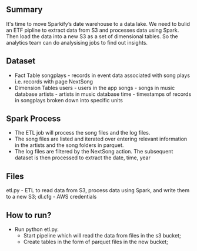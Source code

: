 ## Summary
It's time to move Sparkify’s date warehouse to a data lake. We need to bulid an ETF pipline to extract  data from S3 and processes data using Spark. Then load the data into a new S3 as a set of dimensional tables. So the analytics team can do analysising jobs to find out insights.

## Dataset
- Fact Table
songplays - records in event data associated with song plays i.e. records with page NextSong
- Dimension Tables
users - users in the app
songs - songs in music database
artists - artists in music database
time - timestamps of records in songplays broken down into specific units

## Spark Process
- The ETL job will process the song files and the log files. 
- The song files are listed and iterated over entering relevant information in the artists and the song folders in parquet. 
- The log files are filtered by the NextSong action. The subsequent dataset is then processed to extract the date, time, year

## Files
etl.py - ETL to read data from S3, process data using Spark, and write them to a new S3;
dl.cfg - AWS credentials


## How to run?
- Run python etl.py. 
    - Start pipeline which will read the data from files in the s3 bucket;
    - Create tables in the form of parquet files in the new bucket;